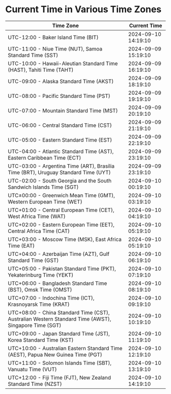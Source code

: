 # Current Time in Various Time Zones

| Time Zone | Current Time |
|-----------|--------------|
| UTC-12:00 - Baker Island Time (BIT) | 2024-09-10 14:19:10 |
| UTC-11:00 - Niue Time (NUT), Samoa Standard Time (SST) | 2024-09-09 15:19:10 |
| UTC-10:00 - Hawaii-Aleutian Standard Time (HAST), Tahiti Time (TAHT) | 2024-09-09 16:19:10 |
| UTC-09:00 - Alaska Standard Time (AKST) | 2024-09-09 18:19:10 |
| UTC-08:00 - Pacific Standard Time (PST) | 2024-09-09 19:19:10 |
| UTC-07:00 - Mountain Standard Time (MST) | 2024-09-09 20:19:10 |
| UTC-06:00 - Central Standard Time (CST) | 2024-09-09 21:19:10 |
| UTC-05:00 - Eastern Standard Time (EST) | 2024-09-09 22:19:10 |
| UTC-04:00 - Atlantic Standard Time (AST), Eastern Caribbean Time (ECT) | 2024-09-09 23:19:10 |
| UTC-03:00 - Argentina Time (ART), Brasília Time (BRT), Uruguay Standard Time (UYT) | 2024-09-09 23:19:10 |
| UTC-02:00 - South Georgia and the South Sandwich Islands Time (SGT) | 2024-09-10 00:19:10 |
| UTC±00:00 - Greenwich Mean Time (GMT), Western European Time (WET) | 2024-09-10 03:19:10 |
| UTC+01:00 - Central European Time (CET), West Africa Time (WAT) | 2024-09-10 04:19:10 |
| UTC+02:00 - Eastern European Time (EET), Central Africa Time (CAT) | 2024-09-10 05:19:10 |
| UTC+03:00 - Moscow Time (MSK), East Africa Time (EAT) | 2024-09-10 05:19:10 |
| UTC+04:00 - Azerbaijan Time (AZT), Gulf Standard Time (GST) | 2024-09-10 06:19:10 |
| UTC+05:00 - Pakistan Standard Time (PKT), Yekaterinburg Time (YEKT) | 2024-09-10 07:19:10 |
| UTC+06:00 - Bangladesh Standard Time (BST), Omsk Time (OMST) | 2024-09-10 08:19:10 |
| UTC+07:00 - Indochina Time (ICT), Krasnoyarsk Time (KRAT) | 2024-09-10 09:19:10 |
| UTC+08:00 - China Standard Time (CST), Australian Western Standard Time (AWST), Singapore Time (SGT) | 2024-09-10 10:19:10 |
| UTC+09:00 - Japan Standard Time (JST), Korea Standard Time (KST) | 2024-09-10 11:19:10 |
| UTC+10:00 - Australian Eastern Standard Time (AEST), Papua New Guinea Time (PGT) | 2024-09-10 12:19:10 |
| UTC+11:00 - Solomon Islands Time (SBT), Vanuatu Time (VUT) | 2024-09-10 13:19:10 |
| UTC+12:00 - Fiji Time (FJT), New Zealand Standard Time (NZST) | 2024-09-10 14:19:10 |
